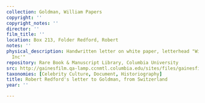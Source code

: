 ```yaml
---
collection: Goldman, William Papers
copyright: ''
copyright_notes: ''
director: ''
film_title: ''
location: Box 213, Folder Redford, Robert
notes: ''
physical_description: Handwritten letter on white paper, letterhead "Wildwood Productions,
  Inc'"
repository: Rare Book & Manuscript Library, Columbia University
src: http://gainesfilm.qa-lamp.ccnmtl.columbia.edu/sites/files/gainesfilm/images/1000102111.jpg
taxonomies: [Celebrity Culture, Document, Historiography]
title: Robert Redford's letter to Goldman, from Switzerland
year: ''

---
```

